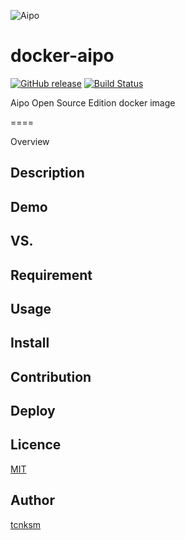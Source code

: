 ![Aipo](https://www.aipo.com/common/source/img/og_image02.png?201701061348)

# docker-aipo
[![GitHub release](https://img.shields.io/github/release/radioberry/docker-aipo.svg)]()
[![Build Status](https://travis-ci.org/radioberry/docker-aipo.svg?branch=master)](https://travis-ci.org/radioberry/docker-aipo)

Aipo Open Source Edition docker image

====

Overview

## Description

## Demo

## VS. 

## Requirement

## Usage

## Install

## Contribution

## Deploy

## Licence

[MIT](https://github.com/tcnksm/tool/blob/master/LICENCE)

## Author

[tcnksm](https://github.com/tcnksm)
